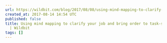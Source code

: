```yaml
---
url: https://wildbit.com/blog/2017/08/08/using-mind-mapping-to-clarify-your-job-and-bring-order-to-task-switching-chaos
created_at: 2017-08-14 14:54 UTC
published: false
title: Using mind mapping to clarify your job and bring order to task-switching chaos
  | Wildbit
tags: []
---
```



